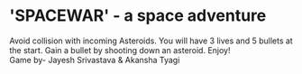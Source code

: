 # 'SPACEWAR' - a space adventure
Avoid collision with incoming Asteroids.
You will have 3 lives and 5 bullets at the start. Gain a bullet by shooting down an asteroid. Enjoy!  
Game by- Jayesh Srivastava & Akansha Tyagi
